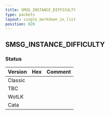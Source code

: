 ```yaml
---
title: SMSG_INSTANCE_DIFFICULTY
type: packets
layout: single_markdown_in_list
position: 828
---
```


## SMSG_INSTANCE_DIFFICULTY

### Status

Version | Hex | Comment
---------- | ---------- | ---------- 
Classic |  |  
TBC |  |  
WotLK |  |  
Cata |  |  

